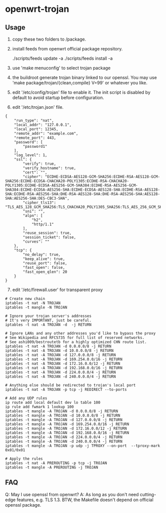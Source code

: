 openwrt-trojan
==============

Usage
-----

1. copy these two folders to <openwrt-source-tree>/package.

2. install feeds from openwrt official package repository.

    ./scripts/feeds update -a
    ./scripts/feeds install -a

3. use 'make menuconfig' to select trojan package

4. the buildroot generate trojan binary linked to our openssl.
   You may use 'make package/trojan/{clean,compile} V=99' or
   whatever you like.

5. edit '/etc/config/trojan' file to enable it.
   The init script is disabled by default to avoid startup
   before configuration.
   
6. edit '/etc/trojan.json' file. 
<pre><code>{
    "run_type": "nat",
    "local_addr": "127.0.0.1",
    "local_port": 12345,
    "remote_addr": "example.com",
    "remote_port": 443,
    "password": [
        "password1"
    ],
    "log_level": 1,
    "ssl": {
        "verify": true,
        "verify_hostname": true,
        "cert": "",
        "cipher": "ECDHE-ECDSA-AES128-GCM-SHA256:ECDHE-RSA-AES128-GCM-SHA256:ECDHE-ECDSA-CHACHA20-POLY1305:ECDHE-RSA-CHACHA20-POLY1305:ECDHE-ECDSA-AES256-GCM-SHA384:ECDHE-RSA-AES256-GCM-SHA384:ECDHE-ECDSA-AES256-SHA:ECDHE-ECDSA-AES128-SHA:ECDHE-RSA-AES128-SHA:ECDHE-RSA-AES256-SHA:DHE-RSA-AES128-SHA:DHE-RSA-AES256-SHA:AES128-SHA:AES256-SHA:DES-CBC3-SHA",
        "cipher_tls13": "TLS_AES_128_GCM_SHA256:TLS_CHACHA20_POLY1305_SHA256:TLS_AES_256_GCM_SHA384",
        "sni": "",
        "alpn": [
            "h2",
            "http/1.1"
        ],
        "reuse_session": true,
        "session_ticket": false,
        "curves": ""
    },
    "tcp": {
        "no_delay": true,
        "keep_alive": true,
        "reuse_port": false,
        "fast_open": false,
        "fast_open_qlen": 20
    }
}</code></pre>

7. edit '/etc/firewall.user' for transparent proxy
<pre><code># Create new chain
iptables -t nat -N TROJAN
iptables -t mangle -N TROJAN

# Ignore your trojan server's addresses
# It's very IMPORTANT, just be careful.
iptables -t nat -A TROJAN -d <server ip> -j RETURN

# Ignore LANs and any other addresses you'd like to bypass the proxy
# See Wikipedia and RFC5735 for full list of reserved networks.
# See ashi009/bestroutetb for a highly optimized CHN route list.
iptables -t nat -A TROJAN -d 0.0.0.0/8 -j RETURN
iptables -t nat -A TROJAN -d 10.0.0.0/8 -j RETURN
iptables -t nat -A TROJAN -d 127.0.0.0/8 -j RETURN
iptables -t nat -A TROJAN -d 169.254.0.0/16 -j RETURN
iptables -t nat -A TROJAN -d 172.16.0.0/12 -j RETURN
iptables -t nat -A TROJAN -d 192.168.0.0/16 -j RETURN
iptables -t nat -A TROJAN -d 224.0.0.0/4 -j RETURN
iptables -t nat -A TROJAN -d 240.0.0.0/4 -j RETURN

# Anything else should be redirected to trojan's local port
iptables -t nat -A TROJAN -p tcp -j REDIRECT --to-ports <server port>

# Add any UDP rules
ip route add local default dev lo table 100
ip rule add fwmark 1 lookup 100
iptables -t mangle -A TROJAN -d 0.0.0.0/8 -j RETURN
iptables -t mangle -A TROJAN -d 10.0.0.0/8 -j RETURN
iptables -t mangle -A TROJAN -d 127.0.0.0/8 -j RETURN
iptables -t mangle -A TROJAN -d 169.254.0.0/16 -j RETURN
iptables -t mangle -A TROJAN -d 172.16.0.0/12 -j RETURN
iptables -t mangle -A TROJAN -d 192.168.0.0/16 -j RETURN
iptables -t mangle -A TROJAN -d 224.0.0.0/4 -j RETURN
iptables -t mangle -A TROJAN -d 240.0.0.0/4 -j RETURN
iptables -t mangle -A TROJAN -p udp -j TPROXY --on-port <server port> --tproxy-mark 0x01/0x01

# Apply the rules
iptables -t nat -A PREROUTING -p tcp -j TROJAN
iptables -t mangle -A PREROUTING -j TROJAN
</code></pre>
FAQ
---

Q: May I use openssl from openwrt?
A: As long as you don't need cutting-edge features, e.g. TLS 1.3.
   BTW, the Makefile doesn't depend on official openssl package.
